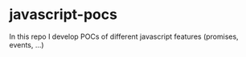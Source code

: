 # javascript-pocs
In this repo I develop POCs of different javascript features (promises, events, ...)
